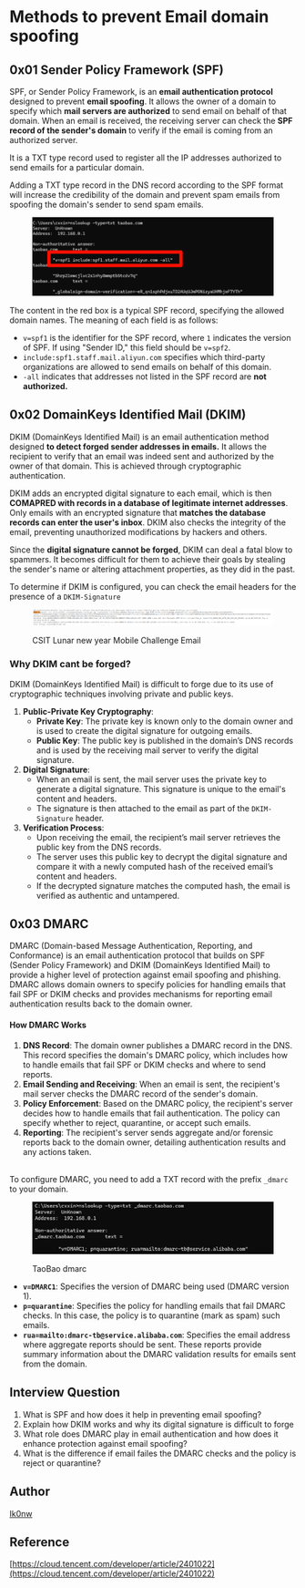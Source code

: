 # Methods to prevent Email domain spoofing

## 0x01 Sender Policy Framework (SPF)

SPF, or Sender Policy Framework, is an **email authentication protocol** designed to prevent **email spoofing**. It allows the owner of a domain to specify which **mail servers are authorized** to send email on behalf of that domain. When an email is received, the receiving server can check the **SPF record of the sender's domain** to verify if the email is coming from an authorized server.

It is a TXT type record used to register all the IP addresses authorized to send emails for a particular domain.

Adding a TXT type record in the DNS record according to the SPF format will increase the credibility of the domain and prevent spam emails from spoofing the domain's sender to send spam emails.

<figure><img src="../.gitbook/assets/image (20).png" alt=""><figcaption></figcaption></figure>

The content in the red box is a typical SPF record, specifying the allowed domain names. The meaning of each field is as follows:

* `v=spf1` is the identifier for the SPF record, where `1` indicates the version of SPF. If using "Sender ID," this field should be `v=spf2`.
* `include:spf1.staff.mail.aliyun.com` specifies which third-party organizations are allowed to send emails on behalf of this domain.
* `-all` indicates that addresses not listed in the SPF record are **not authorized.**

## 0x02 DomainKeys Identified Mail (DKIM)

DKIM (DomainKeys Identified Mail) is an email authentication method designed **to detect forged sender addresses in emails.** It allows the recipient to verify that an email was indeed sent and authorized by the owner of that domain. This is achieved through cryptographic authentication.

DKIM adds an encrypted digital signature to each email, which is then **COMAPRED with records in a database of legitimate internet addresses**. Only emails with an encrypted signature that **matches the database records can enter the user's inbox**. DKIM also checks the integrity of the email, preventing unauthorized modifications by hackers and others.

Since the **digital signature cannot be forged**, DKIM can deal a fatal blow to spammers. It becomes difficult for them to achieve their goals by stealing the sender's name or altering attachment properties, as they did in the past.

To determine if DKIM is configured, you can check the email headers for the presence of a `DKIM-Signature`

<figure><img src="../.gitbook/assets/image (22).png" alt=""><figcaption><p>CSIT Lunar new year Mobile Challenge Email</p></figcaption></figure>

### Why DKIM cant be forged?

DKIM (DomainKeys Identified Mail) is difficult to forge due to its use of cryptographic techniques involving private and public keys.

1. **Public-Private Key Cryptography**:
   * **Private Key**: The private key is known only to the domain owner and is used to create the digital signature for outgoing emails.
   * **Public Key**: The public key is published in the domain’s DNS records and is used by the receiving mail server to verify the digital signature.
2. **Digital Signature**:
   * When an email is sent, the mail server uses the private key to generate a digital signature. This signature is unique to the email's content and headers.
   * The signature is then attached to the email as part of the `DKIM-Signature` header.
3. **Verification Process**:
   * Upon receiving the email, the recipient’s mail server retrieves the public key from the DNS records.
   * The server uses this public key to decrypt the digital signature and compare it with a newly computed hash of the received email’s content and headers.
   * If the decrypted signature matches the computed hash, the email is verified as authentic and untampered.

## 0x03 DMARC

DMARC (Domain-based Message Authentication, Reporting, and Conformance) is an email authentication protocol that builds on SPF (Sender Policy Framework) and DKIM (DomainKeys Identified Mail) to provide a higher level of protection against email spoofing and phishing. DMARC allows domain owners to specify policies for handling emails that fail SPF or DKIM checks and provides mechanisms for reporting email authentication results back to the domain owner.

#### How DMARC Works

1. **DNS Record**: The domain owner publishes a DMARC record in the DNS. This record specifies the domain's DMARC policy, which includes how to handle emails that fail SPF or DKIM checks and where to send reports.
2. **Email Sending and Receiving**: When an email is sent, the recipient's mail server checks the DMARC record of the sender's domain.
3. **Policy Enforcement**: Based on the DMARC policy, the recipient's server decides how to handle emails that fail authentication. The policy can specify whether to reject, quarantine, or accept such emails.
4. **Reporting**: The recipient's server sends aggregate and/or forensic reports back to the domain owner, detailing authentication results and any actions taken.

\
To configure DMARC, you need to add a TXT record with the prefix `_dmarc` to your domain.

<figure><img src="../.gitbook/assets/image (23).png" alt=""><figcaption><p>TaoBao dmarc</p></figcaption></figure>

* **`v=DMARC1`**: Specifies the version of DMARC being used (DMARC version 1).
* **`p=quarantine`**: Specifies the policy for handling emails that fail DMARC checks. In this case, the policy is to quarantine (mark as spam) such emails.
* **`rua=mailto:dmarc-tb@service.alibaba.com`**: Specifies the email address where aggregate reports should be sent. These reports provide summary information about the DMARC validation results for emails sent from the domain.

## Interview Question

1. What is SPF and how does it help in preventing email spoofing?
2. Explain how DKIM works and why its digital signature is difficult to forge
3. What role does DMARC play in email authentication and how does it enhance protection against email spoofing?
4. What is the difference if email failes the DMARC checks and the policy is reject or quarantine?

## Author

[Ik0nw](https://github.com/Ik0nw)

## Reference

[https://cloud.tencent.com/developer/article/2401022](https://cloud.tencent.com/developer/article/2401022)
